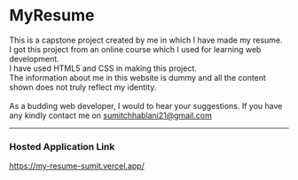 # MyResume
This is a capstone project created by me in which I have made my resume.<br>
I got this project from an online course which I used for learning web development.<br>
I have used HTML5 and CSS in making this project.<br>
The information about me in this website is dummy and all the content shown does not truly reflect my identity.<br><br>
As a budding web developer, I would to hear your suggestions. If you have any kindly contact me on <a href="mailto: sumitchhablani21@gmail.com">sumitchhablani21@gmail.com</a>
___
### Hosted Application Link
https://my-resume-sumit.vercel.app/
